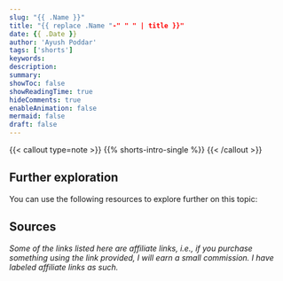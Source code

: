 ```yaml
---
slug: "{{ .Name }}"
title: "{{ replace .Name "-" " " | title }}"
date: {{ .Date }}
author: 'Ayush Poddar'
tags: ['shorts']
keywords:
description:
summary:
showToc: false
showReadingTime: true
hideComments: true
enableAnimation: false
mermaid: false
draft: false
---
```


{{< callout type=note >}}
{{% shorts-intro-single %}}
{{< /callout >}}

## Further exploration
You can use the following resources to explore further on this topic:

## Sources
_Some of the links listed here are affiliate links, i.e., if you purchase something using the link
provided, I will earn a small commission. I have labeled affiliate links as such._
